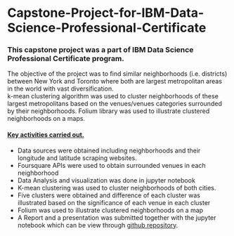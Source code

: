 # Capstone-Project-for-IBM-Data-Science-Professional-Certificate

### This capstone project was a part of IBM Data Science Professional Certificate program.  
The objective of the project was to find similar neighborhoods (i.e. districts) between New York and Toronto where both are largest metropolitan areas in the world with vast diversification.  
k-mean clustering algorithm was used to cluster neighborhoods of these largest metropolitans based on the venues/venues categories surrounded by their neighborhoods. Folium library was used to illustrate clustered neighborhoods on a maps.

#### <ins> Key activities carried out. </ins>
 - Data sources were obtained including neighborhoods and their longitude and latitude scraping websites.
 - Foursquare APIs were used to obtain surrounded venues in each neighborhood
 - Data Analysis and visualization was done in jupyter notebook 
 - K-mean clustering was used to cluster neighborhoods of both cities.
 - Five clusters were obtained and difference of each cluster was illustrated based on the significance of each venue in each cluster
 - Folium was used to illustrate clustered neighborhoods on a map
 - A Report and a presentation was submitted together with the jupyter notebook which can be view through [github repository](https://github.com/charithamaduranga/Capstone-Project-for-IBM-Data-Science-Professional-Certificate/blob/5ff256c41b8e5b5fe37e3764624f0d7845e04523/Capstone%20Report%20-%20week2.pdf).
